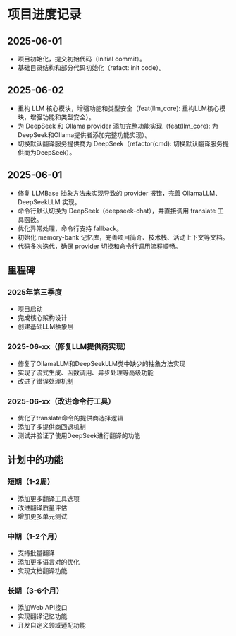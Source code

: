 # 项目进度记录

## 2025-06-01

- 项目初始化，提交初始代码（Initial commit）。
- 基础目录结构和部分代码初始化（refact: init code）。

## 2025-06-02

- 重构 LLM 核心模块，增强功能和类型安全（feat(llm_core): 重构LLM核心模块，增强功能和类型安全）。
- 为 DeepSeek 和 Ollama provider 添加完整功能实现（feat(llm_core): 为DeepSeek和Ollama提供者添加完整功能实现）。
- 切换默认翻译服务提供商为 DeepSeek（refactor(cmd): 切换默认翻译服务提供商为DeepSeek）。

## 2025-06-01

- 修复 LLMBase 抽象方法未实现导致的 provider 报错，完善 OllamaLLM、DeepSeekLLM 实现。
- 命令行默认切换为 DeepSeek（deepseek-chat），并直接调用 translate 工具函数。
- 优化异常处理，命令行支持 fallback。
- 初始化 memory-bank 记忆库，完善项目简介、技术栈、活动上下文等文档。
- 代码多次迭代，确保 provider 切换和命令行调用流程顺畅。

## 里程碑

### 2025年第三季度

- 项目启动
- 完成核心架构设计
- 创建基础LLM抽象层

### 2025-06-xx（修复LLM提供商实现）

- 修复了OllamaLLM和DeepSeekLLM类中缺少的抽象方法实现
- 实现了流式生成、函数调用、异步处理等高级功能
- 改进了错误处理机制

### 2025-06-xx（改进命令行工具）

- 优化了translate命令的提供商选择逻辑
- 添加了多提供商回退机制
- 测试并验证了使用DeepSeek进行翻译的功能

## 计划中的功能

### 短期（1-2周）

- 添加更多翻译工具选项
- 改进翻译质量评估
- 增加更多单元测试

### 中期（1-2个月）

- 支持批量翻译
- 添加更多语言对的优化
- 实现文档翻译功能

### 长期（3-6个月）

- 添加Web API接口
- 实现翻译记忆功能
- 开发自定义领域适配功能 
